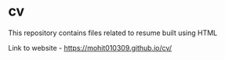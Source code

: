 # cv
This repository contains files related to resume built using HTML

Link to website - https://mohit010309.github.io/cv/
